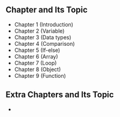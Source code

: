## Chapter and Its Topic

- Chapter 1 (Introduction)
- Chapter 2 (Variable)
- Chapter 3 (Data types)
- Chapter 4 (Comparison)
- Chapter 5 (If-else)
- Chapter 6 (Array)
- Chapter 7 (Loop)
- Chapter 8 (Object)
- Chapter 9 (Function)


## Extra Chapters and Its Topic

- 
